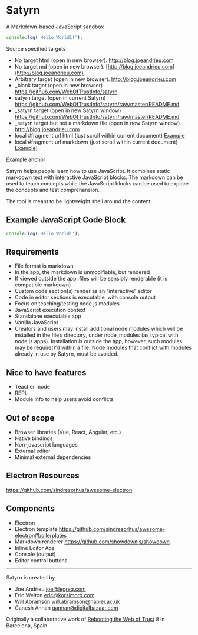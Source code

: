 # Satyrn
A Markdown-based JavaScript sandbox 


```javascript
console.log('Hello World1!');
```


Source specified targets
* No target html (open in new browser). <a href="http://blog.joeandrieu.com"> http://blog.joeandrieu.com</a>
* No target md (open in new browser). [http://blog.joeandrieu.com](http://blog.joeandrieu.com) 
* Arbitrary target (open in new browser). 
<a href="http://blog.joeandrieu.com" target="fancy"> http://blog.joeandrieu.com</a>
* _blank target (open in new browser) <a href="https://github.com/WebOfTrustInfo/satyrn" target="_blank"> https://github.com/WebOfTrustInfo/satyrn</a> 
* satyrn target (open in current Satyrn) <a href="https://github.com/WebOfTrustInfo/satyrn/raw/master/README.md" target="satyrn"> https://github.com/WebOfTrustInfo/satyrn/raw/master/README.md</a> 
* _satyrn target (open in new Satyrn window) <a href="https://github.com/WebOfTrustInfo/satyrn/raw/master/README.md" target="_satyrn"> https://github.com/WebOfTrustInfo/satyrn/raw/master/README.md</a> 
* _satyrn target but not a markdown file (open in new Satyrn window) <a href="http://blog.joeandrieu.com" target="_satyrn"> http://blog.joeandrieu.com</a> 
* local #fragment url html (just scroll within current document) <a href="#example">Example</a> 
* local #fragment url markdown (just scroll within current document) [Example](#example)]


<a name="example">Example anchor</a>


Satyrn helps people learn how to use JavaScript. It combines static markdown text with interactive JavaScript blocks. The markdown can be used to teach concepts while the JavaScript blocks can be used to explore the concepts and test comprehansion.

The tool is meant to be lightweight shell around the content.

## Example JavaScript Code Block
```javascript
console.log('Hello World!');
```

## Requirements
* File format is markdown
* In the app, the markdown is unmodifiable, but rendered
* If viewed outside the app, files will be sensibly renderable (it is compatible markdown)
* Custom code section(s) render as an “interactive” editor
* Code in editor sections is executable, with console output
* Focus on teaching/testing node.js modules
* JavaScript execution context
* Standalone executable app
* Vanilla JavaScript
* Creators and users may install additional node modules which will be installed in the file’s directory, under node_modules (as typical with node.js apps). Installation is outside the app, however, such modules may be require()'d within a file.
Node modules that conflict with modules  already in use by Satyrn, must be avoided. 

## Nice to have features
* Teacher mode
* REPL
* Module info to help users avoid conflicts

## Out of scope
* Browser libraries (Vue, React, Angular, etc.)
* Native bindings
* Non-javascript languages
* External editor
* Minimal external dependencies

## Electron Resources
https://github.com/sindresorhus/awesome-electron


## Components
* Electron
* Electron template https://github.com/sindresorhus/awesome-electron#boilerplates
* Markdown renderer https://github.com/showdownjs/showdown
* Inline Editor Ace
* Console (output)
* Editor control buttons

---

Satyrn is created by 
* Joe Andrieu joe@legreq.com
* Eric Welton eric@korsimoro.com
* Will Abramson will.abramson@napier.ac.uk
* Ganesh Annan gannan@digitalbazaar.com 

Originally a collaborative work of [Rebooting the Web of Trust](http://weboftrust.info) 8 in Barcelona, Spain.

